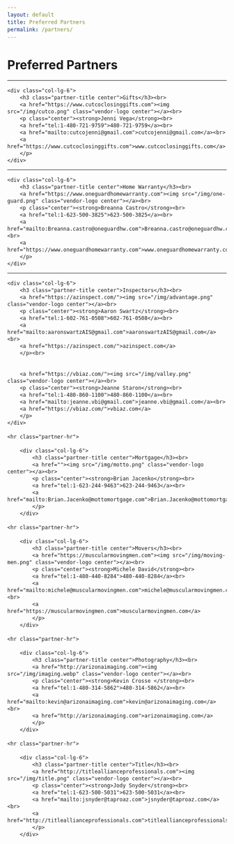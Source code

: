 ```yaml
---
layout: default
title: Preferred Partners
permalink: /partners/
---
```



<h1 class="center">Preferred Partners</h1>


<div class="row">

<hr class="partner-hr">


	<div class="col-lg-6">
		<h3 class="partner-title center">Gifts</h3><br>
		<a href="https://www.cutcoclosinggifts.com"><img src="/img/cutco.png" class="vendor-logo center"></a><br>
		<p class="center"><strong>Jenni Vega</strong><br>
		<a href="tel:1-480-721-9759">480-721-9759</a><br>
		<a href="mailto:cutcojenni@gmail.com">cutcojenni@gmail.com</a><br>
		<a href="https://www.cutcoclosinggifts.com">www.cutcoclosinggifts.com</a>
		</p>
	</div>

<hr class="partner-hr">

	<div class="col-lg-6">
		<h3 class="partner-title center">Home Warranty</h3><br>
		<a href="https://www.oneguardhomewarranty.com"><img src="/img/one-guard.png" class="vendor-logo center"></a><br>
		<p class="center"><strong>Breanna Castro</strong><br>
		<a href="tel:1-623-500-3825">623-500-3825</a><br>
		<a href="mailto:Breanna.castro@oneguardhw.com">Breanna.castro@oneguardhw.com</a><br>
		<a href="https://www.oneguardhomewarranty.com">www.oneguardhomewarranty.com</a>
		</p>
	</div>

<hr class="partner-hr">

	<div class="col-lg-6">
		<h3 class="partner-title center">Inspectors</h3><br>
		<a href="https://azinspect.com/"><img src="/img/advantage.png" class="vendor-logo center"></a><br>
		<p class="center"><strong>Aaron Swartz</strong><br>
		<a href="tel:1-602-761-0508">602-761-0508</a><br>
		<a href="mailto:aaronswartzAIS@gmail.com">aaronswartzAIS@gmail.com</a><br>
		<a href="https://azinspect.com/">azinspect.com</a>
		</p><br>


		<a href="https://vbiaz.com/"><img src="/img/valley.png" class="vendor-logo center"></a><br>
		<p class="center"><strong>Jeanne Staron</strong><br>
		<a href="tel:1-480-860-1100">480-860-1100</a><br>
		<a href="mailto:jeanne.vbi@gmail.com">jeanne.vbi@gmail.com</a><br>
		<a href="https://vbiaz.com/">vbiaz.com</a>
		</p>
	</div>

	<hr class="partner-hr">

		<div class="col-lg-6">
			<h3 class="partner-title center">Mortgage</h3><br>
			<a href=""><img src="/img/motto.png" class="vendor-logo center"></a><br>
			<p class="center"><strong>Brian Jacenko</strong><br>
			<a href="tel:1-623-244-9463">623-244-9463</a><br>
			<a href="mailto:Brian.Jacenko@mottomortgage.com">Brian.Jacenko@mottomortgage.com</a>
			</p>
		</div>

	<hr class="partner-hr">

		<div class="col-lg-6">
			<h3 class="partner-title center">Movers</h3><br>
			<a href="https://muscularmovingmen.com"><img src="/img/moving-men.png" class="vendor-logo center"></a><br>
			<p class="center"><strong>Michele David</strong><br>
			<a href="tel:1-480-440-8284">480-440-8284</a><br>
			<a href="mailto:michele@muscularmovingmen.com">michele@muscularmovingmen.com</a><br>
			<a href="https://muscularmovingmen.com">muscularmovingmen.com</a>
			</p>
		</div>

	<hr class="partner-hr">

		<div class="col-lg-6">
			<h3 class="partner-title center">Photography</h3><br>
			<a href="http://arizonaimaging.com"><img src="/img/imaging.webp" class="vendor-logo center"></a><br>
			<p class="center"><strong>Kevin Crosse </strong><br>
			<a href="tel:1-480-314-5862">480-314-5862</a><br>
			<a href="mailto:kevin@arizonaimaging.com">kevin@arizonaimaging.com</a><br>
			<a href="http://arizonaimaging.com">arizonaimaging.com</a>
			</p>
		</div>

	<hr class="partner-hr">

		<div class="col-lg-6">
			<h3 class="partner-title center">Title</h3><br>
			<a href="http://titleallianceprofessionals.com"><img src="/img/title.png" class="vendor-logo center"></a><br>
			<p class="center"><strong>Jody Snyder</strong><br>
			<a href="tel:1-623-500-5031">623-500-5031</a><br>
			<a href="mailto:jsnyder@taproaz.com">jsnyder@taproaz.com</a><br>
			<a href="http://titleallianceprofessionals.com">titleallianceprofessionals.com</a>
			</p>
		</div>


</div>

